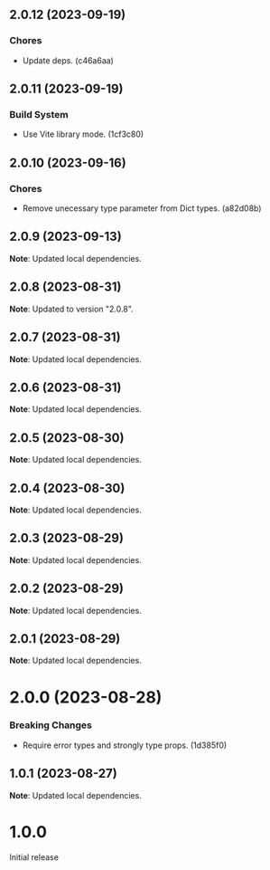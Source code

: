 ## 2.0.12 (2023-09-19)

### Chores

- Update deps. (c46a6aa)

## 2.0.11 (2023-09-19)

### Build System

- Use Vite library mode. (1cf3c80)

## 2.0.10 (2023-09-16)

### Chores

- Remove unecessary type parameter from Dict types. (a82d08b)

## 2.0.9 (2023-09-13)

**Note**: Updated local dependencies.

## 2.0.8 (2023-08-31)

**Note**: Updated to version "2.0.8".

## 2.0.7 (2023-08-31)

**Note**: Updated local dependencies.

## 2.0.6 (2023-08-31)

**Note**: Updated local dependencies.

## 2.0.5 (2023-08-30)

**Note**: Updated local dependencies.

## 2.0.4 (2023-08-30)

**Note**: Updated local dependencies.

## 2.0.3 (2023-08-29)

**Note**: Updated local dependencies.

## 2.0.2 (2023-08-29)

**Note**: Updated local dependencies.

## 2.0.1 (2023-08-29)

**Note**: Updated local dependencies.

# 2.0.0 (2023-08-28)

### Breaking Changes

- Require error types and strongly type props. (1d385f0)

## 1.0.1 (2023-08-27)

**Note**: Updated local dependencies.

# 1.0.0

Initial release
